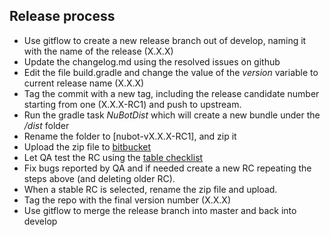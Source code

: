 ## Release process

 - Use gitflow to create a new release branch out of develop, naming it with the name of the release (X.X.X)
 - Update the changelog.md using the resolved issues on github
 - Edit the file build.gradle and change the value of the *version* variable to current release name (X.X.X)
 - Tag the commit with a new tag, including the release candidate number starting from one (X.X.X-RC1) and push to upstream.  
 - Run the gradle task *NuBotDist* which will create a new bundle under the */dist* folder
 - Rename the folder to [nubot-vX.X.X-RC1], and zip it
 - Upload the zip file to [bitbucket](https://bitbucket.org/JordanLeePeershares/nubottrading/downloads)
 - Let QA test the RC using the [table checklist](https://docs.google.com/spreadsheets/d/1WWb7cNstuE_BlJsINLNamO-ozvlDCgBFbm3y_9DbjDU/edit?usp=drive_web)
 - Fix bugs reported by QA and if needed create a new RC repeating the steps above (and deleting older RC).
 - When a stable RC is selected, rename the zip file and upload.
 - Tag the repo with the final version number (X.X.X)
 - Use gitflow to merge the release branch into master and back into develop
